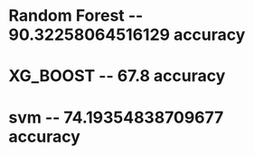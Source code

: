 # Random Forest -- 90.32258064516129 accuracy
# XG_BOOST -- 67.8 accuracy
# svm -- 74.19354838709677 accuracy